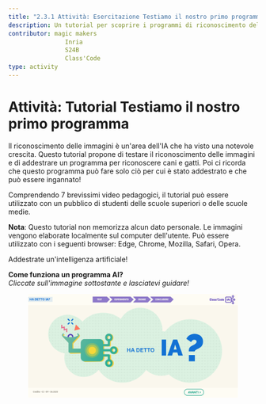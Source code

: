 ```yaml
---
title: "2.3.1 Attività: Esercitazione Testiamo il nostro primo programma"
description: Un tutorial per scoprire i programmi di riconoscimento delle immagini, come addestrarli e come ingannarli.
contributor: magic makers
                Inria
                S24B
                Class'Code     
type: activity
---
```

# Attività: Tutorial Testiamo il nostro primo programma

Il riconoscimento delle immagini è un'area dell'IA che ha visto una notevole crescita. Questo tutorial propone di testare il riconoscimento delle immagini e di addestrare un programma per riconoscere cani e gatti. Poi ci ricorda che questo programma può fare solo ciò per cui è stato addestrato e che può essere ingannato!

Comprendendo 7 brevissimi video pedagogici, il tutorial può essere utilizzato con un pubblico di studenti delle scuole superiori o delle scuole medie.

**Nota**: Questo tutorial non memorizza alcun dato personale. Le immagini vengono elaborate localmente sul computer dell'utente. Può essere utilizzato con i seguenti browser: Edge, Chrome, Mozilla, Safari, Opera.

Addestrate un'intelligenza artificiale!

**Come funziona un programma AI?**  
_Cliccate sull'immagine sottostante e lasciatevi guidare!_

<a href="https://pixees.fr/classcodeiai/app/tuto1?lang=it" target="_blank"><figure>
  <img src="Images/Tuto-M1-FirstProgram-IT.png" />
</figure></a>
